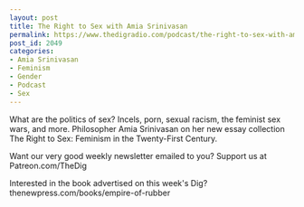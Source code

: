 ```yaml
---
layout: post
title: The Right to Sex with Amia Srinivasan
permalink: https://www.thedigradio.com/podcast/the-right-to-sex-with-amia-srinivasan/index.html
post_id: 2049
categories: 
- Amia Srinivasan
- Feminism
- Gender
- Podcast
- Sex
---
```


What are the politics of sex? Incels, porn, sexual racism, the feminist sex wars, and more. Philosopher Amia Srinivasan on her new essay collection The Right to Sex: Feminism in the Twenty-First Century.

Want our very good weekly newsletter emailed to you? Support us at Patreon.com/TheDig

Interested in the book advertised on this week's Dig?
thenewpress.com/books/empire-of-rubber